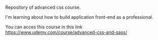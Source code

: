 Repository of advanced css course.

I'm learning about how to build application front-end  as a professional.

You can acces this course in this link https://www.udemy.com/course/advanced-css-and-sass/
